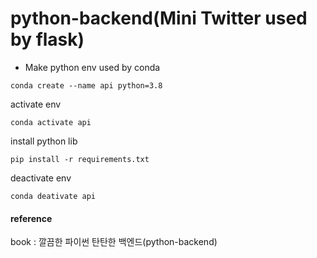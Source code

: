 # python-backend(Mini Twitter used by flask)



- Make python env used by conda

```
conda create --name api python=3.8
```

activate env
```
conda activate api
```

install python lib
```
pip install -r requirements.txt
```

deactivate env
```
conda deativate api
```



#### reference

book : 깔끔한 파이썬 탄탄한 백엔드(python-backend)
